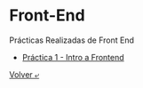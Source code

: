 # Front-End
Prácticas Realizadas de Front End

- [Práctica 1 - Intro a Frontend](./Practica1/README.md)

[Volver &ldca;](.../README.md "Regresar a página anterior")